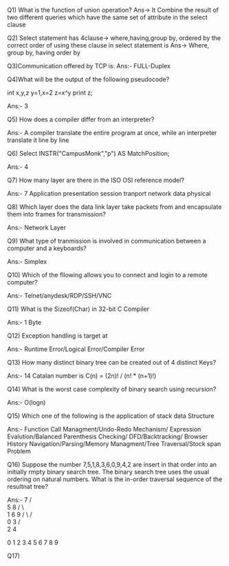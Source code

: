 Q1) What is the function of union operation?
Ans-> It Combine the result of two different queries which have the same set of attribute in the select clause

Q2) Select statement has 4clause-> where,having,group by, ordered by the correct order of using these clause in select statement is
Ans-> Where, group by, having order by

Q3)Communication offered by TCP is:
Ans:- FULL-Duplex

Q4)What will be the output of the following pseudocode?

int x,y,z
y=1,x=2
z=x^y
print z;

Ans:- 3

Q5) How does a compiler differ from an interpreter?

Ans:- A compiler translate the entire program at once, while an interpreter translate it line by line

Q6) Select INSTR("CampusMonk","p") AS MatchPosition;

Ans:- 4

Q7) How many layer are there in the ISO OSI reference model?

Ans:- 7 Application presentation session tranport network data physical

Q8) Which layer does the data link layer take packets from and encapsulate them into frames for transmission?

Ans:- Network Layer

Q9) What type of tranmission is involved in communication between a computer and a keyboards?

Ans:- Simplex

Q10) Which of the fllowing allows you to connect and login to a remote computer?

Ans:- Telnet/anydesk/RDP/SSH/VNC

Q11) What is the Sizeof(Char) in 32-bit C Compiler

Ans:- 1 Byte

Q12) Exception handling is target at

Ans:- Runtime Error/Logical Error/Compiler Error

Q13) How many distinct binary tree can be created out of 4 distinct Keys?

Ans:- 14 
Catalan number is C(n) = (2n)! / (n! * (n+1)!)

Q14) What is the worst case complexity of binary search using recursion?

Ans:- O(logn)

Q15) Which one of the following is the application of stack data Structure

Ans:- Function Call Managment/Undo-Redo Mechanism/ Expression Evalution/Balanced Parenthesis Checking/ DFD/Backtracking/ Browser History Navigation/Parsing/Memory Managment/Tree Traversal/Stock span Problem

Q16) Suppose the number 7,5,1,8,3,6,0,9,4,2 are insert in that order into an initially rmpty binary search tree. The binary search tree uses the usual ordering on natural numbers. What is the in-order traversal sequence of the resultnat tree?

Ans:- 
            7
         /     \
        5       8
      /   \      \
     1      6     9
    / \   /   \
   0   3
      / \
     2    4

0 1 2 3 4 5 6 7 8 9

Q17)